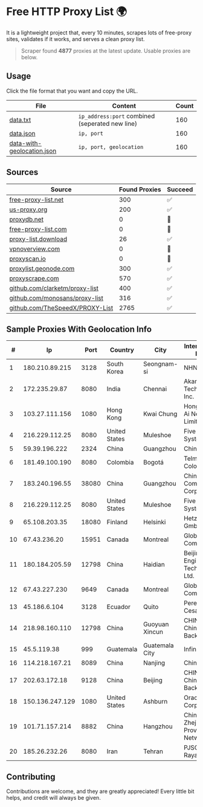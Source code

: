 
# Free HTTP Proxy List 🌍

It is a lightweight project that, every 10 minutes, scrapes lots of free-proxy sites, validates if it works, and serves a clean proxy list.


> Scraper found **4877** proxies at the latest update. Usable proxies are below.

## Usage

Click the file format that you want and copy the URL.


|File|Content|Count|
|----|-------|-----|
|[data.txt](https://raw.githubusercontent.com/themiralay/Proxy-List-World/master/data.txt)|`ip_address:port` combined (seperated new line)|160|
|[data.json](https://raw.githubusercontent.com/themiralay/Proxy-List-World/master/data.json)|`ip, port`|160|
|[data-with-geolocation.json](https://raw.githubusercontent.com/themiralay/Proxy-List-World/master/data-with-geolocation.json)|`ip, port, geolocation`|160|

## Sources

|Source|Found Proxies|Succeed|
|------|-------------|-------|
|[free-proxy-list.net](https://free-proxy-list.net)|300|✅|
|[us-proxy.org](https://www.us-proxy.org)|200|✅|
|[proxydb.net](http://proxydb.net)|0|🚫|
|[free-proxy-list.com](https://free-proxy-list.com/?page=&port=&type%5B%5D=http&type%5B%5D=https&up_time=0&search=Search)|0|🚫|
|[proxy-list.download](https://www.proxy-list.download/HTTP)|26|✅|
|[vpnoverview.com](https://vpnoverview.com/privacy/anonymous-browsing/free-proxy-servers)|0|🚫|
|[proxyscan.io](https://www.proxyscan.io)|0|🚫|
|[proxylist.geonode.com](https://proxylist.geonode.com/api/proxy-list?limit=300&page=1&sort_by=lastChecked&sort_type=desc&protocols=http,https)|300|✅|
|[proxyscrape.com](https://api.proxyscrape.com/v2/?request=displayproxies&protocol=http&timeout=10000&country=all&ssl=all&anonymity=all)|570|✅|
|[github.com/clarketm/proxy-list](https://raw.githubusercontent.com/clarketm/proxy-list/master/proxy-list-raw.txt)|400|✅|
|[github.com/monosans/proxy-list](https://raw.githubusercontent.com/monosans/proxy-list/main/proxies/http.txt)|316|✅|
|[github.com/TheSpeedX/PROXY-List](https://raw.githubusercontent.com/TheSpeedX/PROXY-List/master/http.txt)|2765|✅|


## Sample Proxies With Geolocation Info

|#|Ip|Port|Country|City|Internet Service Provider|
|-|--|----|-------|----|-------------------------|
|1|180.210.89.215|3128|South Korea|Seongnam-si|NHNCLOUD|
|2|172.235.29.87|8080|India|Chennai|Akamai Technologies, Inc.|
|3|103.27.111.156|1080|Hong Kong|Kwai Chung|Hong Kong San Ai Net Int'l Limited|
|4|216.229.112.25|8080|United States|Muleshoe|Five Area Systems, LLC|
|5|59.39.196.222|2324|China|Guangzhou|Chinanet|
|6|181.49.100.190|8080|Colombia|Bogotá|Telmex Colombia S.A.|
|7|183.240.196.55|38080|China|Guangzhou|China Mobile Communications Corporation|
|8|216.229.112.25|8080|United States|Muleshoe|Five Area Systems, LLC|
|9|65.108.203.35|18080|Finland|Helsinki|Hetzner Online GmbH|
|10|67.43.236.20|15951|Canada|Montreal|GloboTech Communications|
|11|180.184.205.59|12798|China|Haidian|Beijing Volcano Engine Technology Co., Ltd.|
|12|67.43.227.230|9649|Canada|Montreal|GloboTech Communications|
|13|45.186.6.104|3128|Ecuador|Quito|Perez Tito Julio Cesar|
|14|218.98.160.110|12798|China|Guoyuan Xincun|CHINA UNICOM China169 Backbone|
|15|45.5.119.38|999|Guatemala|Guatemala City|Infinitum S.A.|
|16|114.218.167.21|8089|China|Nanjing|China Telecom|
|17|202.63.172.18|9128|China|Beijing|CHINA UNICOM China169 Backbone|
|18|150.136.247.129|1080|United States|Ashburn|Oracle Corporation|
|19|101.71.157.214|8882|China|Hangzhou|China Unicom Zhejiang Province Network|
|20|185.26.232.26|8080|Iran|Tehran|PJSC "Badr Rayan Jonoob"|



## Contributing

Contributions are welcome, and they are greatly appreciated! Every
little bit helps, and credit will always be given.

